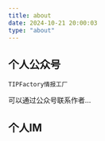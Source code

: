 ```yaml
---
title: about
date: 2024-10-21 20:00:03
type: "about"
---
```



## 个人公众号

`TIPFactory情报工厂`

可以通过公众号联系作者...

## 个人IM

